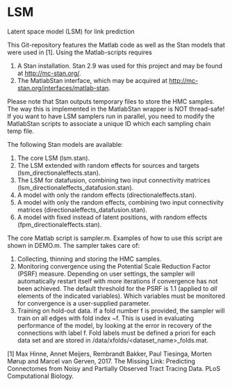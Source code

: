 # LSM
Latent space model (LSM) for link prediction

This Git-repository features the Matlab code as well as the Stan models that were used in [1]. Using the Matlab-scripts requires

1. A Stan installation. Stan 2.9 was used for this project and may be found at http://mc-stan.org/. 
2. The MatlabStan interface, which may be acquired at http://mc-stan.org/interfaces/matlab-stan. 

Please note that Stan outputs temporary files to store the HMC samples. The way this is implemented in the MatlabStan wrapper is NOT thread-safe! If you want to have LSM samplers run in parallel, you need to modify the MatlabStan scripts to associate a unique ID which each sampling chain temp file.

The following Stan models are available:

1. The core LSM (lsm.stan).
2. The LSM extended with random effects for sources and targets (lsm_directionaleffects.stan).
3. The LSM for datafusion, combining two input connectivity matrices (lsm_directionaleffects_datafusion.stan).
4. A model with only the random effects (directionaleffects.stan).
5. A model with only the random effects, combining two input connectivity matrices (directionaleffects_datafusion.stan).
6. A model with fixed instead of latent positions, with random effects (fpm_directionaleffects.stan).

The core Matlab script is sampler.m. Examples of how to use this script are shown in DEMO.m. The sampler takes care of:

1. Collecting, thinning and storing the HMC samples.
2. Monitoring convergence using the Potential Scale Reduction Factor (PSRF) measure. Depending on user settings, the sampler will automatically restart itself with more iterations if convergence has not been achieved. The default threshold for the PSRF is 1.1 (applied to *all* elements of the indicated variables). Which variables must be monitored for convergence is a user-supplied parameter.
3. Training on hold-out data. If a fold number f is provided, the sampler will train on all edges with fold index ~f. This is used in evaluating performance of the model, by looking at the error in recovery of the connections with label f. Fold labels must be defined a priori for each data set and are stored in /data/xfolds/\<dataset_name\>_folds.mat.





[1] Max Hinne, Annet Meijers, Rembrandt Bakker, Paul Tiesinga, Morten Mørup and Marcel van Gerven, 2017. The Missing Link: Predicting Connectomes from Noisy and Partially Observed Tract Tracing Data. PLoS Computational Biology.

